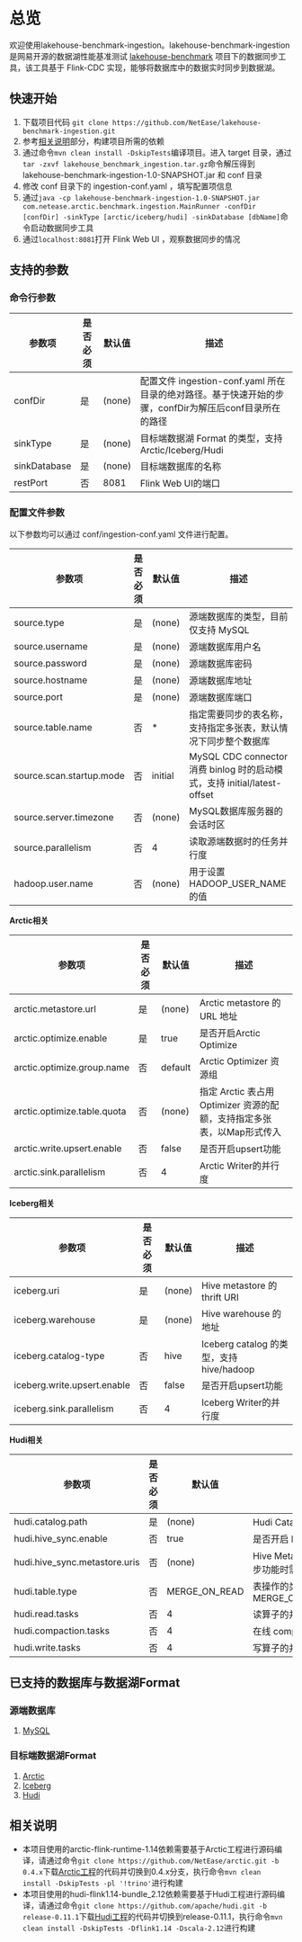 # 总览
欢迎使用lakehouse-benchmark-ingestion。lakehouse-benchmark-ingestion 是网易开源的数据湖性能基准测试 [lakehouse-benchmark](https://github.com/NetEase/lakehouse-benchmark) 项目下的数据同步工具，该工具基于 Flink-CDC 实现，能够将数据库中的数据实时同步到数据湖。

## 快速开始
1. 下载项目代码 `git clone https://github.com/NetEase/lakehouse-benchmark-ingestion.git`
2. 参考[相关说明](#相关说明)部分，构建项目所需的依赖 
3. 通过命令`mvn clean install -DskipTests`编译项目。进入 target 目录，通过`tar -zxvf lakehouse_benchmark_ingestion.tar.gz`命令解压得到 lakehouse-benchmark-ingestion-1.0-SNAPSHOT.jar 和 conf 目录
4. 修改 conf 目录下的 ingestion-conf.yaml ，填写配置项信息 
5. 通过`java -cp lakehouse-benchmark-ingestion-1.0-SNAPSHOT.jar com.netease.arctic.benchmark.ingestion.MainRunner -confDir [confDir] -sinkType [arctic/iceberg/hudi] -sinkDatabase [dbName]`命令启动数据同步工具 
6. 通过`localhost:8081`打开 Flink Web UI ，观察数据同步的情况

## 支持的参数
### 命令行参数

| 参数项          | 是否必须 | 默认值    | 描述                                                                  |
|--------------|------|--------|---------------------------------------------------------------------|
| confDir      | 是    | (none) | 配置文件 ingestion-conf.yaml 所在目录的绝对路径。基于快速开始的步骤，confDir为解压后conf目录所在的路径 |
| sinkType     | 是    | (none) | 目标端数据湖 Format 的类型，支持 Arctic/Iceberg/Hudi                            |
| sinkDatabase | 是    | (none) | 目标端数据库的名称                                                           |
| restPort     | 否    | 8081   | Flink Web UI的端口                                                     |

### 配置文件参数
以下参数均可以通过 conf/ingestion-conf.yaml 文件进行配置。

| 参数项                      | 是否必须 | 默认值     | 描述                                                            |
|--------------------------|------|---------|---------------------------------------------------------------|
| source.type              | 是    | (none)  | 源端数据库的类型，目前仅支持 MySQL                                          |
| source.username          | 是    | (none)  | 源端数据库用户名                                                      |
| source.password          | 是    | (none)  | 源端数据库密码                                                       |
| source.hostname          | 是    | (none)  | 源端数据库地址                                                       |
| source.port              | 是    | (none)  | 源端数据库端口                                                       |
| source.table.name        | 否    | *       | 指定需要同步的表名称，支持指定多张表，默认情况下同步整个数据库                               |
| source.scan.startup.mode | 否    | initial | MySQL CDC connector 消费 binlog 时的启动模式，支持 initial/latest-offset |
| source.server.timezone   | 否    | (none)  | MySQL数据库服务器的会话时区                                              |
| source.parallelism       | 否    | 4       | 读取源端数据时的任务并行度                                                 |      |         |                                                       |
| hadoop.user.name         | 否    | (none)  | 用于设置 HADOOP_USER_NAME 的值                                      |

**Arctic相关**

| 参数项                         | 是否必须 | 默认值     | 描述                                             |
|-----------------------------|------|---------|------------------------------------------------|
| arctic.metastore.url        | 是    | (none)  | Arctic metastore 的 URL 地址                      |
| arctic.optimize.enable      | 是    | true    | 是否开启Arctic Optimize                            |
| arctic.optimize.group.name  | 否    | default | Arctic Optimizer 资源组                           |
| arctic.optimize.table.quota | 否    | (none)  | 指定 Arctic 表占用 Optimizer 资源的配额，支持指定多张表，以Map形式传入 |
| arctic.write.upsert.enable  | 否    | false   | 是否开启upsert功能                                   |
| arctic.sink.parallelism     | 否    | 4       | Arctic Writer的并行度                              |
 
**Iceberg相关**

| 参数项                         | 是否必须 | 默认值    | 描述                                 |
|-----------------------------|------|--------|------------------------------------|
| iceberg.uri                 | 是    | (none) | Hive metastore 的thrift URI         |
| iceberg.warehouse           | 是    | (none) | Hive warehouse 的地址                 |
| iceberg.catalog-type        | 否    | hive   | Iceberg catalog 的类型，支持 hive/hadoop |
| iceberg.write.upsert.enable | 否    | false  | 是否开启upsert功能                       |
| iceberg.sink.parallelism    | 否    | 4      | Iceberg Writer的并行度                 |

**Hudi相关**

| 参数项                              | 是否必须 | 默认值           | 描述                                       |
|----------------------------------|------|---------------|------------------------------------------|
| hudi.catalog.path                | 是    | (none)        | Hudi Catalog 的地址                         |
| hudi.hive_sync.enable            | 否    | true          | 是否开启 hive 同步功能                           |
| hudi.hive_sync.metastore.uris    | 否    | (none)        | Hive Metastore URL，当开启 hive 同步功能时需要填写该参数 |
| hudi.table.type                  | 否    | MERGE_ON_READ | 表操作的类型，支持 MERGE_ON_READ/COPY_ON_WRITE    |
| hudi.read.tasks                  | 否    | 4             | 读算子的并行度                                  |
| hudi.compaction.tasks            | 否    | 4             | 在线 compaction 的并行度                       |
| hudi.write.tasks                 | 否    | 4             | 写算子的并行度                                  |


## 已支持的数据库与数据湖Format
### 源端数据库
1. [MySQL](https://www.mysql.com/)
### 目标端数据湖Format
1. [Arctic](https://arctic.netease.com/ch/)
2. [Iceberg](https://iceberg.apache.org/)
3. [Hudi](https://hudi.apache.org/cn/)

## 相关说明
* 本项目使用的arctic-flink-runtime-1.14依赖需要基于Arctic工程进行源码编译，请通过命令`git clone https://github.com/NetEase/arctic.git -b 0.4.x`下载[Arctic工程](https://github.com/NetEase/arctic)的代码并切换到0.4.x分支，执行命令`mvn clean install -DskipTests -pl '!trino'`进行构建
* 本项目使用的hudi-flink1.14-bundle_2.12依赖需要基于Hudi工程进行源码编译，请通过命令`git clone https://github.com/apache/hudi.git -b release-0.11.1`下载[Hudi工程](https://github.com/apache/hudi)的代码并切换到release-0.11.1，执行命令`mvn clean install -DskipTests -Dflink1.14 -Dscala-2.12`进行构建